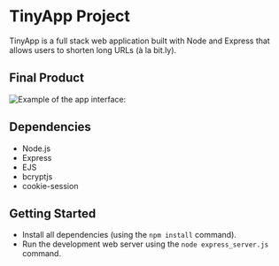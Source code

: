 # TinyApp Project

TinyApp is a full stack web application built with Node and Express that allows users to shorten long URLs (à la bit.ly).

## Final Product
![Example of the app interface:](https://user-images.githubusercontent.com/114964214/205186695-762deee3-b0fc-4278-8779-c815f7b0932d.png)

## Dependencies

- Node.js
- Express
- EJS
- bcryptjs
- cookie-session

## Getting Started

- Install all dependencies (using the `npm install` command).
- Run the development web server using the `node express_server.js` command.
